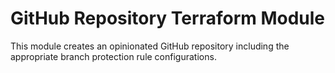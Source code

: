 # GitHub Repository Terraform Module

This module creates an opinionated GitHub repository including the appropriate branch protection
rule configurations.
